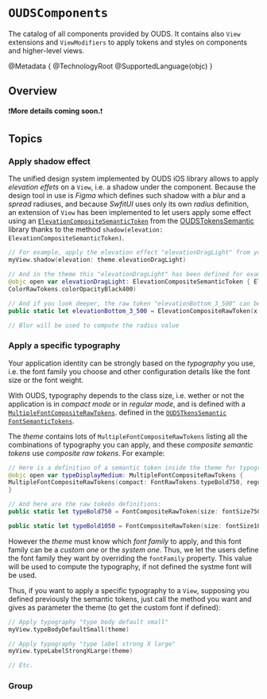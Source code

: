 # ``OUDSComponents``

The catalog of all components provided by OUDS. It contains also `View` extensions and `ViewModifiers` to apply tokens and styles on components and higher-level views.

@Metadata {
    @TechnologyRoot
    @SupportedLanguage(objc)
}

## Overview

❗**More details coming soon.**❗

## Topics

### Apply shadow effect

The unified design system implemented by OUDS iOS library allows to apply *elevation effets* on a `View`, i.e. a shadow under the component.
Because the design tool in use is _Figma_ which defines such shadow with a _blur_ and a _spread_ radiuses, and because _SwfitUI_ uses only its own _radius_ definition, an extension of `View` has been implemented to let users apply some effect using an [`ElevationCompositeSemanticToken`](https://ios.unified-design-system.orange.com/documentation/oudstokenssemantic/elevationcompositesemantictoken) from the [OUDSTokensSemantic](https://ios.unified-design-system.orange.com/documentation/oudstokenssemantic/) library thanks to the method `shadow(elevation: ElevationCompositeSemanticToken)`.

```swift
// For example, apply the elevation effect "elevationDragLight" from your theme:
myView.shadow(elevation: theme.elevationDragLight)

// And in the theme this "elevationDragLight" has been defined for example like:
@objc open var elevationDragLight: ElevationCompositeSemanticToken { ElevationRawTokens.elevationBottom_3_500 }
ColorRawTokens.colorOpacityBlack400)

// And if you look deeper, the raw token "elevationBottom_3_500" can be like:
public static let elevationBottom_3_500 = ElevationCompositeRawToken(x: 0, y: 4, blur: 4, color: ColorRawTokens.colorOpacityBlack500)

// Blur will be used to compute the radius value
```

### Apply a specific typography

Your application identity can be strongly based on the *typography* you use, i.e. the font family you choose and other configuration details like the font size or the font weight.

With OUDS, typography depends to the class size, i.e. wether or not the application is in _compact mode_ or in _regular mode_, and is defined with a [`MultipleFontCompositeRawTokens`](https://ios.unified-design-system.orange.com/documentation/oudstokenssemantic/multiplefontcompositerawtokens). defined in the [`OUDSTkensSemantic` `FontSemanticTokens`](https://ios.unified-design-system.orange.com/documentation/oudstokenssemantic/fontsemantictokens/).

The _theme_ contains lots of `MultipleFontCompositeRawTokens` listing all the combinations of typography you can apply, and these *composite semantic tokens* use *composite raw tokens*. For example:

```swift
// Here is a definition of a semantic token inside the theme for typography "typeDisplayMedium":
@objc open var typeDisplayMedium: MultipleFontCompositeRawTokens { 
MultipleFontCompositeRawTokens(compact: FontRawTokens.typeBold750, regular: FontRawTokens.typeBold1050) 
}

// And here are the raw tokebs definitions:
public static let typeBold750 = FontCompositeRawToken(size: fontSize750, lineHeight: fontLineHeight850, weight: fontWeightBold)

public static let typeBold1050 = FontCompositeRawToken(size: fontSize1050, lineHeight: fontLineHeight1150, weight: fontWeightBold)
```

However the _theme_ must know which _font family_ to apply, and this font family can be a _custom one_ or the _system one_.
Thus, we let the users define the font family they want by overriding the `fontFamily` property. This value will be used to compute the typography, if not defined the systme font will be used.

Thus, if you want to apply a specific typography to a `View`, supposing you defined previously the semantic tokens, just call the method you want and gives as parameter the theme (to get the custom font if defined):

```swift
// Apply typography "type body default small"
myView.typeBodyDefaultSmall(theme)

// Apply typography "type label strong X large"
myView.typeLabelStrongXLarge(theme)

// Etc.
```

### Group

